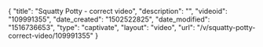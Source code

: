 {
    "title": "Squatty Potty - correct video",
    "description": "",
    "videoid": "109991355",
    "date_created": "1502522825",
    "date_modified": "1516736653",
    "type": "captivate",
    "layout": "video",
    "url": "\/v\/squatty-potty-correct-video\/109991355"
}